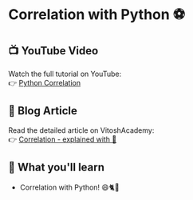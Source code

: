 # Correlation with Python ⚽  

## 📺 YouTube Video  
Watch the full tutorial on YouTube:  
👉 [Python Correlation](https://www.youtube.com/watch?v=IdffxjPdNJY)  

## 📝 Blog Article  
Read the detailed article on VitoshAcademy:  
👉 [Correlation - explained with 🐍](https://www.vitoshacademy.com/correlation-explained-with-python/)  

## 🔑 What you'll learn
- Correlation with Python!
😄🐈🐯


